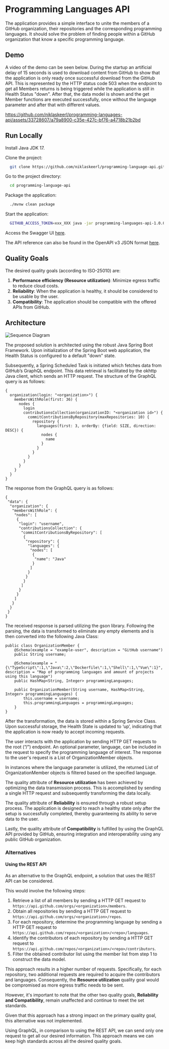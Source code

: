 # Programming Languages API

The application provides a simple interface to unite the members of a GitHub organization, their repositories and the corresponding programming languages.
It should solve the problem of finding people within a GitHub organization that know a specific programming language.

## Demo

A video of the demo can be seen below.
During the startup an artificial delay of 15 seconds is used to download content from GitHub to show that the application is only ready once successful download from the GitHub API.
This is represented by the HTTP status code 503 when the endpoint to get all Members returns is being triggered while the application is still in Health Status "down".
After that, the data model is shown and the get Member functions are executed successfully, once without the language parameter and after that with different values.

https://github.com/niklaskeerl/programming-languages-api/assets/33728607/a79a8900-c35e-427c-bf76-a4718b21b2bd


## Run Locally

Install Java JDK 17.

Clone the project:

```bash
  git clone https://github.com/niklaskeerl/programming-language-api.git
```

Go to the project directory:

```bash
  cd programming-language-api
```

Package the application:

```bash
  ./mvnw clean package
```

Start the application:

```bash
  GITHUB_ACCESS_TOKEN=xxx_XXX java -jar programming-languages-api-1.0.0.jar
```

Access the Swagger UI [here](http://localhost:8080/swagger-ui/index.html).

The API reference can also be found in the OpenAPI v3 JSON format [here](http://localhost:8080/v3/api-docs).

## Quality Goals

The desired quality goals (according to ISO-25010) are:

1. **Performance efficiency (Resource utilization)**: Minimize egress traffic to reduce cloud costs.
2. **Reliability**: When the application is healthy, it should be considered to be usable by the user.
3. **Compatibility**: The application should be compatible with the offered APIs from GitHub.

## Architecture

![Sequence Diagram](docs/resources/sequence-diagram.svg)

The proposed solution is architected using the robust Java Spring Boot Framework.
Upon initialization of the Spring Boot web application, the Health Status is configured to a default "down" state.

Subsequently, a Spring Scheduled Task is initiated which fetches data from GitHub’s GraphQL endpoint.
This data retrieval is facilitated by the okhttp Java client, which sends an HTTP request.
The structure of the GraphQL query is as follows:

```
{
  organization(login: "<organization>") {
    membersWithRole(first: 36) {
      nodes {
        login
        contributionsCollection(organizationID: "<organization id>") {
          commitContributionsByRepository(maxRepositories: 10) {
            repository {
              languages(first: 3, orderBy: {field: SIZE, direction: DESC}) {
                nodes {
                  name
                }
              }
            }
          }
        }
      }
    }
  }
}
```

The response from the GraphQL query is as follows:

```
{
 "data": {
  "organization": {
   "membersWithRole": {
    "nodes": [
     {
      "login": "username",
      "contributionsCollection": {
       "commitContributionsByRepository": [
        {
         "repository": {
          "languages": {
           "nodes": [
            {
             "name": "Java"
            }
           ]
          }
         }
        }
       ]
      }
     }
    ]
   }
  }
 }
}
```

The received response is parsed utilizing the gson library.
Following the parsing, the data is transformed to eliminate any empty elements and is then converted into the following Java Class:

```
public class OrganizationMember {
    @Schema(example = "example-user", description = "GitHub username")
    public String username;

    @Schema(example = "{\"TypeScript\":1,\"Java\":2,\"Dockerfile\":1,\"Shell\":1,\"Vue\":1}", description = "Map of programming languages and amount of projects using this language")
    public HashMap<String, Integer> programmingLanguages;

    public OrganizationMember(String username, HashMap<String, Integer> programmingLanguages) {
        this.username = username;
        this.programmingLanguages = programmingLanguages;
    }
}
```

After the transformation, the data is stored within a Spring Service Class.
Upon successful storage, the Health State is updated to ‘up’, indicating that the application is now ready to accept incoming requests.

The user interacts with the application by sending HTTP GET requests to the root (“/”) endpoint.
An optional parameter, language, can be included in the request to specify the programming language of interest.
The response to the user's request is a List of OrganizationMember objects.

In instances where the language parameter is utilized, the returned List of OrganizationMember objects is filtered based on the specified language.

The quality attribute of **Resource utilization** has been achieved by optimizing the data transmission process.
This is accomplished by sending a single HTTP request and subsequently transforming the data locally.

The quality attribute of **Reliability** is ensured through a robust setup process.
The application is designed to reach a healthy state only after the setup is successfully completed, thereby guaranteeing its ability to serve data to the user.

Lastly, the quality attribute of **Compatibility** is fulfilled by using the GraphQL API provided by GitHub, ensuring integration and interoperability using any public GitHub organization.

### Alternatives

#### Using the REST API

As an alternative to the GraphQL endpoint, a solution that uses the REST API can be considered.

This would involve the following steps:

1. Retrieve a list of all members by sending a HTTP GET request to `https://api.github.com/orgs/<organization>/members`.
2. Obtain all repositories by sending a HTTP GET request to `https://api.github.com/orgs/<organization>/repos`.
3. For each repository, determine the programming language by sending a HTTP GET request to `https://api.github.com/repos/<organization>/<repo>/languages`.
4. Identify the contributors of each repository by sending a HTTP GET request to `https://api.github.com/repos/<organization>/<repo>/contributors`.
5. Filter the obtained contributor list using the member list from step 1 to construct the data model.

This approach results in a higher number of requests.
Specifically, for each repository, two additional requests are required to acquire the contributors and languages.
Consequently, the **Resource utilization** quality goal would be compromised as more egress traffic needs to be sent.

However, it's important to note that the other two quality goals, **Reliability and Compatibility**, remain unaffected and continue to meet the set standards.

Given that this approach has a strong impact on the primary quality goal, this alternative was not implemented.

Using GraphQL, in comparison to using the REST API, we can send only one request to get all our desired information.
This approach means we can keep high standards across all the desired quality goals.
